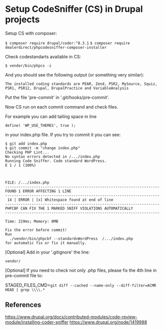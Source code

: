 # Setup CodeSniffer (CS) in Drupal projects

Setup CS with composer:

```$ composer require drupal/coder:^8.3.1```
```$ composer require dealerdirect/phpcodesniffer-composer-installer```

Check codestandarts available in CS:

```$ vendor/bin/phpcs -i```

And you should see the following output (or something very similar):

```The installed coding standards are PEAR, Zend, PSR2, MySource, Squiz, PSR1, PSR12, Drupal, DrupalPractice and VariableAnalysis```

Put the file 'pre-commit' in '.git/hooks/pre-commit'.

Now CS run on each commit command and check files.

For example you can add tailing space in line

```define( 'WP_USE_THEMES', true ); ```

in your index.php file.
If you try to commit it you can see:

```
$ git add index.php
$ git commit -m "change index.php"
Checking PHP Lint...
No syntax errors detected in /.../index.php
Running Code Sniffer. Code standard WordPress.
E 1 / 1 (100%)



FILE: /.../index.php
----------------------------------------------------------------------
FOUND 1 ERROR AFFECTING 1 LINE
----------------------------------------------------------------------
 14 | ERROR | [x] Whitespace found at end of line
----------------------------------------------------------------------
PHPCBF CAN FIX THE 1 MARKED SNIFF VIOLATIONS AUTOMATICALLY
----------------------------------------------------------------------

Time: 219ms; Memory: 8MB

Fix the error before commit!
Run
  ./vendor/bin/phpcbf --standard=WordPress  /.../index.php
for automatic fix or fix it manually.
```

[Optional] Add in your '.gitignore' the line:

```vendor/```

[Optional] If you need to check not only .php files, please fix the 4th line in pre-commit file to:

STAGED_FILES_CMD=`git diff --cached --name-only --diff-filter=ACMR HEAD | grep \\\\.*`


## References

https://www.drupal.org/docs/contributed-modules/code-review-module/installing-coder-sniffer
https://www.drupal.org/node/1419988
